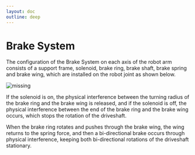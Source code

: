 ```yaml
---
layout: doc
outline: deep
---
```


# Brake System

The configuration of the Brake System on each axis of the robot arm consists of a support frame, solenoid, brake ring, brake shaft, brake spring and brake wing, which are installed on the robot joint as shown below.

![missing](/manual/en/appendix/l/1.png)

If the solenoid is on, the physical interference between the turning radius of the brake ring and the brake wing is released, and if the solenoid is off, the physical interference between the end of the brake ring and the brake wing occurs, which stops the rotation of the driveshaft.

When the brake ring rotates and pushes through the brake wing, the wing returns to the spring force, and then a bi-directional brake occurs through physical interference, keeping both bi-directional rotations of the driveshaft stationary.
